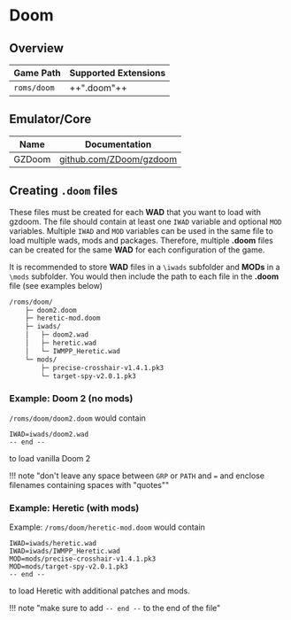 # Doom

## Overview

| Game Path | Supported Extensions |
| --- | --- |
| `roms/doom` | ++".doom"++ |

## Emulator/Core

| Name | Documentation |
| --- | --- |
| GZDoom | [github.com/ZDoom/gzdoom](https://github.com/ZDoom/gzdoom) |

## Creating `.doom` files

These files must be created for each **WAD** that you want to load with gzdoom. The file should contain at least one `IWAD` variable and optional `MOD` variables. Multiple `IWAD` and `MOD` variables can be used in the same file to load multiple wads, mods and packages. Therefore, multiple **.doom** files can be created for the same **WAD** for each configuration of the game. 

It is recommended to store **WAD** files in a `\iwads` subfolder and **MODs** in a `\mods` subfolder. You would then include the path to each file in the **.doom** file (see examples below)

``` bash title="Example Folder Structure"
/roms/doom/
    ├─ doom2.doom
    ├─ heretic-mod.doom
    ├─ iwads/
    │   ├─ doom2.wad
    │   ├─ heretic.wad
    │   └─ IWMPP_Heretic.wad
    └─ mods/
        ├─ precise-crosshair-v1.4.1.pk3
        └─ target-spy-v2.0.1.pk3
```

### Example: Doom 2 (no mods)

`/roms/doom/doom2.doom` would contain
```
IWAD=iwads/doom2.wad
-- end --
```
to load vanilla Doom 2

!!! note "don't leave any space between `GRP` or `PATH` and `=` and enclose filenames containing spaces with "quotes""

### Example: Heretic (with mods)

Example: `/roms/doom/heretic-mod.doom` would contain
```
IWAD=iwads/heretic.wad
IWAD=iwads/IWMPP_Heretic.wad
MOD=mods/precise-crosshair-v1.4.1.pk3
MOD=mods/target-spy-v2.0.1.pk3
-- end --
```
to load Heretic with additional patches and mods.

!!! note "make sure to add `-- end --` to the end of the file"